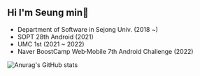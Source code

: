 ## Hi I'm Seung min🙂
- Department of Software in Sejong Univ. (2018 ~)
- SOPT 28th Android (2021)
- UMC 1st (2021 ~ 2022)
- Naver BoostCamp Web·Mobile 7th Android Challenge (2022)

![Anurag's GitHub stats](https://github-readme-stats.vercel.app/api?username=Seungmin-develop&show_icons=true&theme=default)
